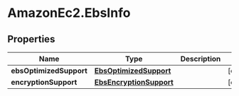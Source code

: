 # AmazonEc2.EbsInfo

## Properties

Name | Type | Description | Notes
------------ | ------------- | ------------- | -------------
**ebsOptimizedSupport** | [**EbsOptimizedSupport**](EbsOptimizedSupport.md) |  | [optional] 
**encryptionSupport** | [**EbsEncryptionSupport**](EbsEncryptionSupport.md) |  | [optional] 


